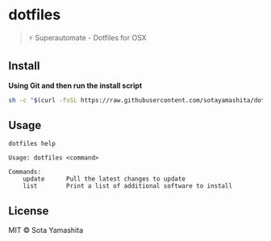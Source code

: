 # dotfiles

> :zap: Superautomate - Dotfiles for OSX

## Install

**Using Git and then run the install script**

```bash
sh -c "$(curl -fsSL https://raw.githubusercontent.com/sotayamashita/dotfiles/master/bin/dotfiles) init"
```

## Usage

```
dotfiles help

Usage: dotfiles <command>

Commands:
    update      Pull the latest changes to update
    list        Print a list of additional software to install
```

## License

MIT © Sota Yamashita
